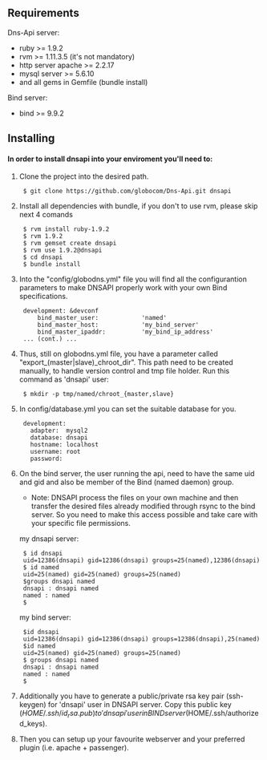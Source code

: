 ## Requirements

Dns-Api server:

* ruby >= 1.9.2
* rvm >= 1.11.3.5 (it's not mandatory)
* http server apache >= 2.2.17
* mysql server >= 5.6.10
* and all gems in Gemfile (bundle install)

Bind server:

* bind >= 9.9.2

## Installing

#### In order to install dnsapi into your enviroment you'll need to:

1. Clone the project into the desired path.

        $ git clone https://github.com/globocom/Dns-Api.git dnsapi

2. Install all dependencies with bundle, if you don't to use rvm, please skip next 4 comands

        $ rvm install ruby-1.9.2
        $ rvm 1.9.2
        $ rvm gemset create dnsapi
        $ rvm use 1.9.2@dnsapi
        $ cd dnsapi
        $ bundle install

3. Into the "config/globodns.yml" file you will find all the configurantion parameters to make DNSAPI properly work with your own Bind specifications.

        development: &devconf
            bind_master_user:            'named'
            bind_master_host:            'my_bind_server'
            bind_master_ipaddr:          'my_bind_ip_address'
        ... (cont.) ...

4. Thus, still on globodns.yml file, you have a parameter called "export_(master|slave)_chroot_dir". This path need to be created manually, to handle version control and tmp file holder. Run this command as 'dnsapi' user:

        $ mkdir -p tmp/named/chroot_{master,slave}

5. In config/database.yml you can set the suitable database for you.

        development:
          adapter:  mysql2
          database: dnsapi
          hostname: localhost
          username: root
          password:

6. On the bind server, the user running the api, need to have the same uid and gid and also be member of the Bind (named daemon) group.
	* Note: DNSAPI process the files on your own machine and then transfer the desired files already modified through rsync to the bind server. So you need to make this access possible and take care with your specific file permissions.

    my dnsapi server:

        $ id dnsapi
        uid=12386(dnsapi) gid=12386(dnsapi) groups=25(named),12386(dnsapi)
        $ id named
        uid=25(named) gid=25(named) groups=25(named)
        $groups dnsapi named
        dnsapi : dnsapi named
        named : named
        $

    my bind server:

        $id dnsapi
        uid=12386(dnsapi) gid=12386(dnsapi) groups=12386(dnsapi),25(named)
        $id named
        uid=25(named) gid=25(named) groups=25(named)
        $ groups dnsapi named
        dnsapi : dnsapi named
        named : named
        $


7. Additionally you have to generate a public/private rsa key pair (ssh-keygen) for 'dnsapi' user in DNSAPI server. Copy this public key ($HOME/.ssh/id_rsa.pub) to 'dnsapi' user in BIND server ($HOME/.ssh/authorized_keys).


8. Then you can setup up your favourite webserver and your preferred plugin (i.e. apache + passenger).